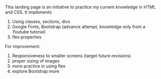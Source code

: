 This landing page is an initiative to practice my current knowledge in HTML and CSS. It implements
1. Using classes, sections, divs
2. Google Fonts, Bootstrap (advance attempt, knowledge only from a Youtube tutorial)
3. flex properties

For improvement:
1. Responsiveness to smaller screens (target future revisions)
2. proper sizing of images
3. more practice in using flex
4. explore Bootstrap more
